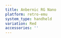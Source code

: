 ```yaml
---
title: Anbernic RG Nano
platform: retro-emu
system_type: handheld
variation: Red
accessories: ''
---
```

